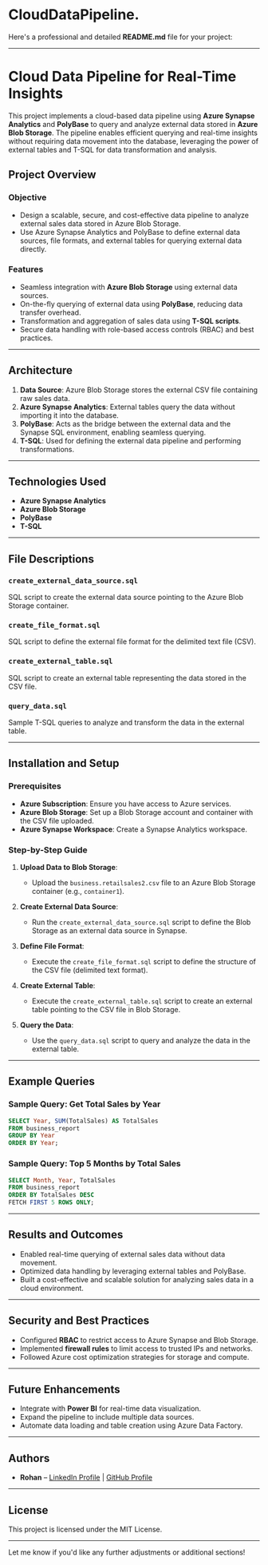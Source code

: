# CloudDataPipeline.
Here's a professional and detailed **README.md** file for your project:

---

# Cloud Data Pipeline for Real-Time Insights

This project implements a cloud-based data pipeline using **Azure Synapse Analytics** and **PolyBase** to query and analyze external data stored in **Azure Blob Storage**. The pipeline enables efficient querying and real-time insights without requiring data movement into the database, leveraging the power of external tables and T-SQL for data transformation and analysis.

## Project Overview

### Objective
- Design a scalable, secure, and cost-effective data pipeline to analyze external sales data stored in Azure Blob Storage.
- Use Azure Synapse Analytics and PolyBase to define external data sources, file formats, and external tables for querying external data directly.

### Features
- Seamless integration with **Azure Blob Storage** using external data sources.
- On-the-fly querying of external data using **PolyBase**, reducing data transfer overhead.
- Transformation and aggregation of sales data using **T-SQL scripts**.
- Secure data handling with role-based access controls (RBAC) and best practices.

---

## Architecture

1. **Data Source**: Azure Blob Storage stores the external CSV file containing raw sales data.
2. **Azure Synapse Analytics**: External tables query the data without importing it into the database.
3. **PolyBase**: Acts as the bridge between the external data and the Synapse SQL environment, enabling seamless querying.
4. **T-SQL**: Used for defining the external data pipeline and performing transformations.

---

## Technologies Used

- **Azure Synapse Analytics**
- **Azure Blob Storage**
- **PolyBase**
- **T-SQL**

---

## File Descriptions

### `create_external_data_source.sql`
SQL script to create the external data source pointing to the Azure Blob Storage container.

### `create_file_format.sql`
SQL script to define the external file format for the delimited text file (CSV).

### `create_external_table.sql`
SQL script to create an external table representing the data stored in the CSV file.

### `query_data.sql`
Sample T-SQL queries to analyze and transform the data in the external table.

---

## Installation and Setup

### Prerequisites
- **Azure Subscription**: Ensure you have access to Azure services.
- **Azure Blob Storage**: Set up a Blob Storage account and container with the CSV file uploaded.
- **Azure Synapse Workspace**: Create a Synapse Analytics workspace.

### Step-by-Step Guide
1. **Upload Data to Blob Storage**:
   - Upload the `business.retailsales2.csv` file to an Azure Blob Storage container (e.g., `container1`).

2. **Create External Data Source**:
   - Run the `create_external_data_source.sql` script to define the Blob Storage as an external data source in Synapse.

3. **Define File Format**:
   - Execute the `create_file_format.sql` script to define the structure of the CSV file (delimited text format).

4. **Create External Table**:
   - Execute the `create_external_table.sql` script to create an external table pointing to the CSV file in Blob Storage.

5. **Query the Data**:
   - Use the `query_data.sql` script to query and analyze the data in the external table.

---

## Example Queries

### Sample Query: Get Total Sales by Year
```sql
SELECT Year, SUM(TotalSales) AS TotalSales
FROM business_report
GROUP BY Year
ORDER BY Year;
```

### Sample Query: Top 5 Months by Total Sales
```sql
SELECT Month, Year, TotalSales
FROM business_report
ORDER BY TotalSales DESC
FETCH FIRST 5 ROWS ONLY;
```

---

## Results and Outcomes

- Enabled real-time querying of external sales data without data movement.
- Optimized data handling by leveraging external tables and PolyBase.
- Built a cost-effective and scalable solution for analyzing sales data in a cloud environment.

---

## Security and Best Practices

- Configured **RBAC** to restrict access to Azure Synapse and Blob Storage.
- Implemented **firewall rules** to limit access to trusted IPs and networks.
- Followed Azure cost optimization strategies for storage and compute.

---

## Future Enhancements

- Integrate with **Power BI** for real-time data visualization.
- Expand the pipeline to include multiple data sources.
- Automate data loading and table creation using Azure Data Factory.

---

## Authors

- **Rohan** – [LinkedIn Profile](#) | [GitHub Profile](#)

---

## License

This project is licensed under the MIT License.

---

Let me know if you'd like any further adjustments or additional sections!
